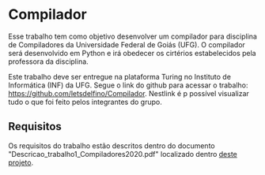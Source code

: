 # Compilador

Esse trabalho tem como objetivo desenvolver um compilador para disciplina de Compiladores da Universidade Federal de Goiás (UFG). O compilador será desenvolvido em Python e irá obedecer os cirtérios estabelecidos pela professora da disciplina.

Este trabalho deve ser entregue na plataforma Turing no Instituto de Informática (INF) da UFG. Segue o link do github para acessar o trabalho: https://github.com/letsdelfino/Compilador. Nestlink é p possível visualizar tudo o que foi feito pelos integrantes do grupo.

## Requisitos

Os requisitos do trabalho estão descritos dentro do documento "Descricao_trabalho1_Compiladores2020.pdf" localizado dentro [deste projeto](https://github.com/letsdelfino/Compilador/blob/master/Descricao_trabalho1_Compiladores2020.pdf).